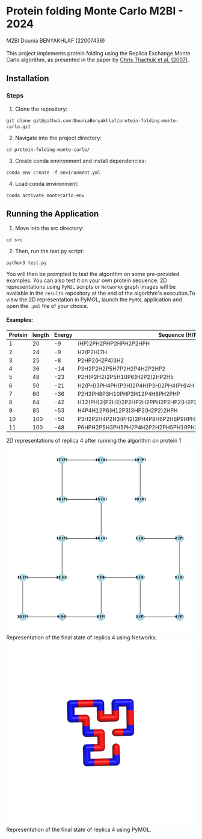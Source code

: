 Protein folding Monte Carlo
M2BI - 2024
==============
M2BI Dounia BENYAKHLAF (22007439)\
\
This project implements protein folding using the Replica Exchange Monte Carlo algorithm, as presented in the paper by [Chris Thachuk et al. (2007)](https://bmcbioinformatics.biomedcentral.com/articles/10.1186/1471-2105-8-342).

## Installation

### Steps
1. Clone the repository:
```
git clone git@github.com:DouniaBenyakhlaf/protein-folding-monte-carlo.git
```
2. Navigate into the project directory:
```
cd protein-folding-monte-carlo/
```
3. Create conda environment and install dependencies:
```
conda env create -f environment.yml
```
4. Load conda environment:
```
conda activate montecarlo-env
```
## Running the Application
1. Move into the src directory:
```
cd src
```
2. Then, run the test.py script:
```
python3 test.py
```
You will then be prompted to test the algorithm on some pre-provided examples. You can also test it on your own protein sequence. 2D representations using `PyMOL` scripts or `Networkx` graph images will be available in the `results` repository at the end of the algorithm's execution.To view the 2D representation in PyMOL, launch the `PyMOL` application and open the `.pml` file of your choice.

#### Examples:

| Protein | length | Energy | Sequence (H/P) |
|----------|----------|----------|----------|
| 1 | 20 | -9 | (HP)2PH2PHP2HPH2P2HPH |
| 2 | 24 | -9 | H2(P2H)7H |
| 3 | 25 | -8 | P2HP2(H2P4)3H2 |
| 4 | 36 | -14 | P3H2P2H2P5H7P2H2P4H2P2HP2 |
| 5 | 48 | -23 | P2H(P2H2)2P5H10P6(H2P2)2HP2H5 |
| 6 | 50 | -21 | H2(PH)3PH4PH(P3H)2P4H(P3H)2PH4(PH)4H |
| 7 | 60 | -36 | P2H3PH8P3H10PHP3H12P4H6PH2PHP |
| 8 | 64 | -42 | H12(PH)2(P2H2)2P2HP2H2PPH2P2HP2(H2P2)2(HP)2H12 |
| 9 | 85 | -53 | H4P4H12P6(H12P3)3HP2(H2P2)2HPH |
| 10 | 100 | -50 | P3H2P2H4P2H3(PH2)2PH4P8H6P2H6P9HPH2PH11P2H3PH2PHP2HPH3P6H3 |
| 11 | 100 | -48 | P6HPH2P5H3PH5PH2P4H2P2H2PH5PH10PH2PH7P11H7P2HPH3P6HPH2 |


2D representations of replica 4 after running the algorithm on protein 1
![Networkx graph](results/replica_4.png)
Representation of the final state of replica 4 using Networkx.
![PyMOL representation](results/image_protein1_replica4_last_state.png)
Representation of the final state of replica 4 using PyMOL.

